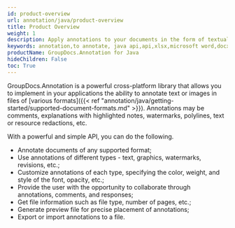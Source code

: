 ```yaml
---
id: product-overview
url: annotation/java/product-overview
title: Product Overview
weight: 1
description: Apply annotations to your documents in the form of textual comments, explanations with highlighted notes, watermarks, polylines, text/resource redactions and much more.
keywords: annotation,to annotate, java api,api,xlsx,microsoft word,docx,pptx,pdf,c# 
productName: GroupDocs.Annotation for Java
hideChildren: False
toc: True
---
```

GroupDocs.Annotation is a powerful cross-platform library that allows you to implement in your applications the ability to annotate text or images in files of [various formats]({{< ref "annotation/java/getting-started/supported-document-formats.md" >}}).
Annotations may be comments, explanations with highlighted notes, watermarks, polylines, text or resource redactions, etc.

With a powerful and simple API, you can do the following.

* Annotate documents of any supported format;
* Use annotations of different types - text, graphics, watermarks, revisions, etc.;
* Customize annotations of each type, specifying the color, weight, and style of the font, opacity, etc.;
* Provide the user with the opportunity to collaborate through annotations, comments, and responses;
* Get file information such as file type, number of pages, etc.;
* Generate preview file for precise placement of annotations;
* Export or import annotations to a file.
